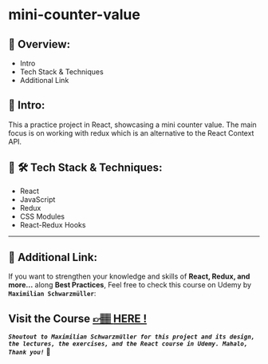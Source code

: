# mini-counter-value

## 📣 Overview:

- Intro
- Tech Stack & Techniques
- Additional Link

## 🔎 Intro:

This a practice project in React, showcasing a mini counter value. The main focus is on working with redux which is an alternative to the React Context API.

## 🧰 🛠️ Tech Stack & Techniques:

- React
- JavaScript
- Redux
- CSS Modules
- React-Redux Hooks

---

## 🔗 Additional Link:

If you want to strengthen your knowledge and skills of **React, Redux, and more...** along **Best Practices**, Feel free to check this course on Udemy by **`Maximilian Schwarzmüller`**:

## Visit the Course [&#128073;&#127997; **HERE !**](https://www.udemy.com/course/react-the-complete-guide-incl-redux/)

**_`Shoutout to Maximilian Schwarzmüller for this project and its design, the lectures, the exercises, and the React course in Udemy. Mahalo, Thank you!`_** 🌺
